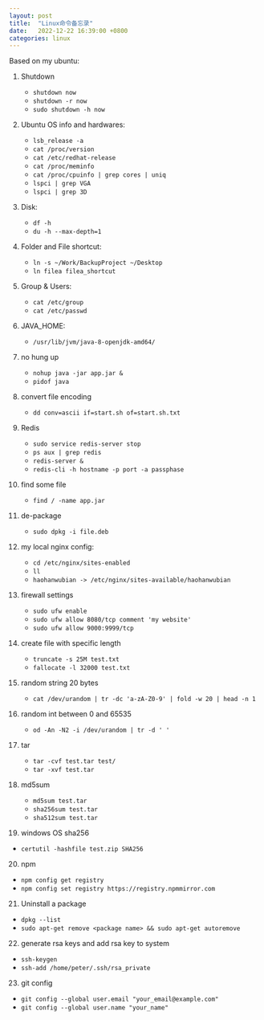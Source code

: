 ```yaml
---
layout: post
title:  "Linux命令备忘录"
date:   2022-12-22 16:39:00 +0800
categories: linux
--- 
```


Based on my ubuntu:  

1. Shutdown
	- `shutdown now`
	- `shutdown -r now`
	- `sudo shutdown -h now`

2. Ubuntu OS info and hardwares:
	- `lsb_release -a` 
	- `cat /proc/version`
	- `cat /etc/redhat-release`
	- `cat /proc/meminfo`
	- `cat /proc/cpuinfo | grep cores | uniq`
	- `lspci | grep VGA`
	- `lspci | grep 3D`
	
3. Disk:
	- `df -h`
	- `du -h --max-depth=1` 
	
4. Folder and File shortcut:
	- `ln -s ~/Work/BackupProject ~/Desktop`
	- `ln filea filea_shortcut`
5. Group & Users:
	- `cat /etc/group`
	- `cat /etc/passwd`
6. JAVA_HOME:
	- `/usr/lib/jvm/java-8-openjdk-amd64/`

7. no hung up
	- `nohup java -jar app.jar &`
	- `pidof java`
	 
8. convert file encoding
	- `dd conv=ascii if=start.sh of=start.sh.txt`

9. Redis
	- `sudo service redis-server stop`
	- `ps aux | grep redis`
	- `redis-server &`
	- `redis-cli -h hostname -p port -a passphase`

10. find some file
    - `find / -name app.jar`

11. de-package
    - `sudo dpkg -i file.deb`

12. my local nginx config:
    - `cd /etc/nginx/sites-enabled`
	- `ll`
    - `haohanwubian -> /etc/nginx/sites-available/haohanwubian`
 
13. firewall settings
	- `sudo ufw enable`
	- `sudo ufw allow 8080/tcp comment 'my website'`
	- `sudo ufw allow 9000:9999/tcp`

14. create file with specific length
	- `truncate -s 25M test.txt`
	- `fallocate -l 32000 test.txt`

15. random string 20 bytes
	- `cat /dev/urandom | tr -dc 'a-zA-Z0-9' | fold -w 20 | head -n 1`

16. random int between 0 and 65535 
	- `od -An -N2 -i /dev/urandom | tr -d ' '`

17. tar
	- `tar -cvf test.tar test/`
	- `tar -xvf test.tar`

18. md5sum 
	- `md5sum test.tar`
	- `sha256sum test.tar`
	- `sha512sum test.tar`

19. windows OS sha256
  - `certutil -hashfile test.zip SHA256`

20. npm
  - `npm config get registry`
  - `npm config set registry https://registry.npmmirror.com`

21. Uninstall a package
  - `dpkg --list`
  - `sudo apt-get remove <package name> && sudo apt-get autoremove`

22. generate rsa keys and add rsa key to system
  - `ssh-keygen`
  - `ssh-add /home/peter/.ssh/rsa_private`

23. git config 
  - `git config --global user.email "your_email@example.com"`  
  - `git config --global user.name "your_name"`  
